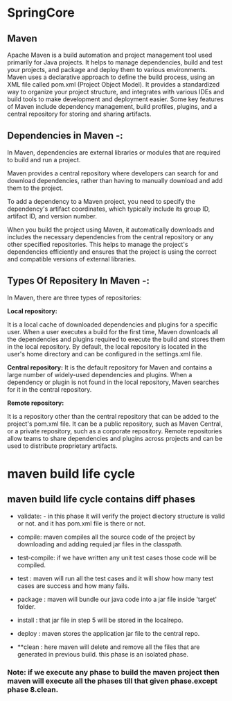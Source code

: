 # SpringCore
## Maven
</n>
Apache Maven is a build automation and project management tool used primarily for Java projects. It helps to manage dependencies, build and test your projects, and package and deploy them to various environments. Maven uses a declarative approach to define the build process, using an XML file called pom.xml (Project Object Model). It provides a standardized way to organize your project structure, and integrates with various IDEs and build tools to make development and deployment easier. Some key features of Maven include dependency management, build profiles, plugins, and a central repository for storing and sharing artifacts.
</n>

## Dependencies in Maven -:

</n>
In Maven, dependencies are external libraries or modules that are required to build and run a project.

Maven provides a central repository where developers can search for and download dependencies, rather than having to manually download and add them to the project.

To add a dependency to a Maven project, you need to specify the dependency's artifact coordinates, which typically include its group ID, artifact ID, and version number.

When you build the project using Maven, it automatically downloads and includes the necessary dependencies from the central repository or any other specified repositories. This helps to manage the project's dependencies efficiently and ensures that the project is using the correct and compatible versions of external libraries.
</n>

## Types Of Repositery In Maven -:

</n>
In Maven, there are three types of repositories:

**Local repository:** 

</n>
It is a local cache of downloaded dependencies and plugins for a specific user. When a user executes a build for the first time, Maven downloads all the dependencies and plugins required to execute the build and stores them in the local repository. By default, the local repository is located in the user's home directory and can be configured in the settings.xml file. </n>

**Central repository:** 
</n>
It is the default repository for Maven and contains a large number of widely-used dependencies and plugins. When a dependency or plugin is not found in the local repository, Maven searches for it in the central repository.
</n>

**Remote repository:** 

</n>
It is a repository other than the central repository that can be added to the project's pom.xml file. It can be a public repository, such as Maven Central, or a private repository, such as a corporate repository. Remote repositories allow teams to share dependencies and plugins across projects and can be used to distribute proprietary artifacts.
</n>

</n>

# maven build life cycle

## maven build life cycle contains diff phases

- validate: - in this phase it will verify the project diectory structure is valid or not. and it has pom.xml file is there or not.

- compile: maven compiles all the source code of the project by downloading and adding requied jar files in the classpath.

- test-compile: if we have written any unit test cases those code will be compiled.

- test : maven will run all the test cases and it will show how many test cases are success and how many fails.

- package : maven will bundle our java code into a jar file inside 'target' folder.

- install : that jar file in step 5 will be stored in the localrepo.

- deploy : maven stores the application jar file to the central repo.

- **clean : here maven will delete and remove all the files that are generated in previous build. this phase is an isolated phase.

### Note: if we execute any phase to build the maven project then maven will execute all the phases till that given phase.except phase 8.clean.


